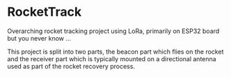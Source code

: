 # RocketTrack
Overarching rocket tracking project using LoRa, primarily on ESP32 board but
you never know ...

This project is split into two parts, the beacon part which flies on the
rocket and the receiver part which is typically mounted on a directional
antenna used as part of the rocket recovery process.

